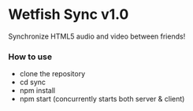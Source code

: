 # Wetfish Sync v1.0

Synchronize HTML5 audio and video between friends!

### How to use

- clone the repository
- cd sync
- npm install
- npm start (concurrently starts both server & client)

